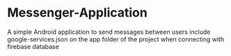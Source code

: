 # Messenger-Application
A simple Android application to send messages between users
include  google-services.json on the app folder of the project when connecting with firebase database
